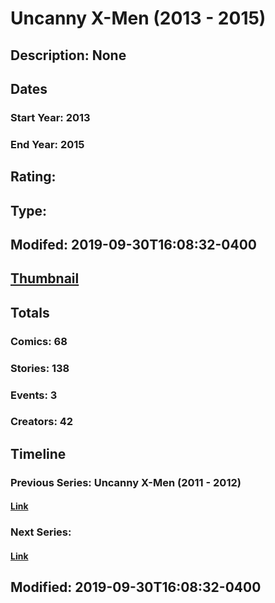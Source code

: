 # Uncanny X-Men (2013 - 2015)
## Description: None
## Dates
### Start Year: 2013
### End Year: 2015
## Rating: 
## Type: 
## Modifed: 2019-09-30T16:08:32-0400
## [Thumbnail](http://i.annihil.us/u/prod/marvel/i/mg/b/70/511abc9036abd.jpg)
## Totals
### Comics: 68
### Stories: 138
### Events: 3
### Creators: 42
## Timeline
### Previous Series: Uncanny X-Men (2011 - 2012)
#### [Link](http://gateway.marvel.com/v1/public/series/14914)
### Next Series: 
#### [Link]()
## Modified: 2019-09-30T16:08:32-0400